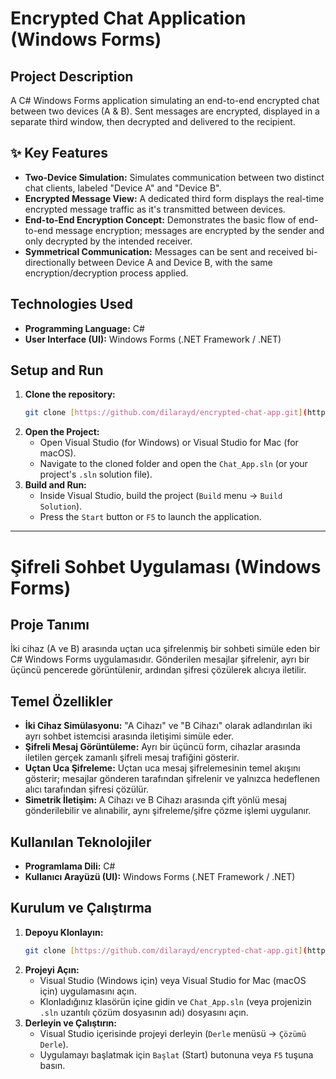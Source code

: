 # Encrypted Chat Application (Windows Forms)

## Project Description

A C# Windows Forms application simulating an end-to-end encrypted chat between two devices (A & B). Sent messages are encrypted, displayed in a separate third window, then decrypted and delivered to the recipient.

## ✨ Key Features

* **Two-Device Simulation:** Simulates communication between two distinct chat clients, labeled "Device A" and "Device B".
* **Encrypted Message View:** A dedicated third form displays the real-time encrypted message traffic as it's transmitted between devices.
* **End-to-End Encryption Concept:** Demonstrates the basic flow of end-to-end message encryption; messages are encrypted by the sender and only decrypted by the intended receiver.
* **Symmetrical Communication:** Messages can be sent and received bi-directionally between Device A and Device B, with the same encryption/decryption process applied.

## Technologies Used

* **Programming Language:** C#
* **User Interface (UI):** Windows Forms (.NET Framework / .NET)

## Setup and Run

1.  **Clone the repository:**
    ```bash
    git clone [https://github.com/dilarayd/encrypted-chat-app.git](https://github.com/dilarayd/encrypted-chat-app.git)
    ```
2.  **Open the Project:**
    * Open Visual Studio (for Windows) or Visual Studio for Mac (for macOS).
    * Navigate to the cloned folder and open the `Chat_App.sln` (or your project's `.sln` solution file).
3.  **Build and Run:**
    * Inside Visual Studio, build the project (`Build` menu -> `Build Solution`).
    * Press the `Start` button or `F5` to launch the application.

---

# Şifreli Sohbet Uygulaması (Windows Forms)

## Proje Tanımı

İki cihaz (A ve B) arasında uçtan uca şifrelenmiş bir sohbeti simüle eden bir C# Windows Forms uygulamasıdır. Gönderilen mesajlar şifrelenir, ayrı bir üçüncü pencerede görüntülenir, ardından şifresi çözülerek alıcıya iletilir.

## Temel Özellikler

* **İki Cihaz Simülasyonu:** "A Cihazı" ve "B Cihazı" olarak adlandırılan iki ayrı sohbet istemcisi arasında iletişimi simüle eder.
* **Şifreli Mesaj Görüntüleme:** Ayrı bir üçüncü form, cihazlar arasında iletilen gerçek zamanlı şifreli mesaj trafiğini gösterir.
* **Uçtan Uca Şifreleme:** Uçtan uca mesaj şifrelemesinin temel akışını gösterir; mesajlar gönderen tarafından şifrelenir ve yalnızca hedeflenen alıcı tarafından şifresi çözülür.
* **Simetrik İletişim:** A Cihazı ve B Cihazı arasında çift yönlü mesaj gönderilebilir ve alınabilir, aynı şifreleme/şifre çözme işlemi uygulanır.

## Kullanılan Teknolojiler

* **Programlama Dili:** C#
* **Kullanıcı Arayüzü (UI):** Windows Forms (.NET Framework / .NET)

## Kurulum ve Çalıştırma

1.  **Depoyu Klonlayın:**
    ```bash
    git clone [https://github.com/dilarayd/encrypted-chat-app.git](https://github.com/dilarayd/encrypted-chat-app.git)
    ```
2.  **Projeyi Açın:**
    * Visual Studio (Windows için) veya Visual Studio for Mac (macOS için) uygulamasını açın.
    * Klonladığınız klasörün içine gidin ve `Chat_App.sln` (veya projenizin `.sln` uzantılı çözüm dosyasının adı) dosyasını açın.
3.  **Derleyin ve Çalıştırın:**
    * Visual Studio içerisinde projeyi derleyin (`Derle` menüsü -> `Çözümü Derle`).
    * Uygulamayı başlatmak için `Başlat` (Start) butonuna veya `F5` tuşuna basın.